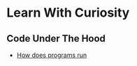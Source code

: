 # Learn With Curiosity

## Code Under The Hood

* [How does programs run](How-Does-Programs-Run.md)
